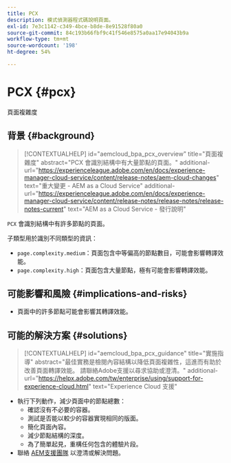 ```yaml
---
title: PCX
description: 模式偵測器程式碼說明頁面。
exl-id: 7e3c1142-c349-4bce-b8de-8e91528f80a0
source-git-commit: 84c193b66fbf9c41f546e8575a0aa17e94043b9a
workflow-type: tm+mt
source-wordcount: '198'
ht-degree: 54%

---
```


# PCX {#pcx}

頁面複雜度

## 背景 {#background}

>[!CONTEXTUALHELP]
>id="aemcloud_bpa_pcx_overview"
>title="頁面複雜度"
>abstract="PCX 會識別結構中有大量節點的頁面。"
>additional-url="https://experienceleague.adobe.com/en/docs/experience-manager-cloud-service/content/release-notes/aem-cloud-changes" text="重大變更 - AEM as a Cloud Service"
>additional-url="https://experienceleague.adobe.com/en/docs/experience-manager-cloud-service/content/release-notes/release-notes/release-notes-current" text="AEM as a Cloud Service - 發行說明"

`PCX`  會識別結構中有許多節點的頁面。

子類型用於識別不同類型的資訊：

* `page.complexity.medium`：頁面包含中等偏高的節點數目，可能會影響轉譯效能。
* `page.complexity.high`：頁面包含大量節點，極有可能會影響轉譯效能。

## 可能影響和風險 {#implications-and-risks}

* 頁面中的許多節點可能會影響其轉譯效能。

## 可能的解決方案 {#solutions}

>[!CONTEXTUALHELP]
>id="aemcloud_bpa_pcx_guidance"
>title="實施指導"
>abstract="最佳實務是檢閱內容結構以降低頁面複雜性，這進而有助於改善頁面轉譯效能。 請聯絡Adobe支援以尋求協助或澄清。"
>additional-url="https://helpx.adobe.com/tw/enterprise/using/support-for-experience-cloud.html" text="Experience Cloud 支援"

* 執行下列動作，減少頁面中的節點總數：
   * 確認沒有不必要的容器。
   * 測試是否能以較少的容器實現相同的版面。
   * 簡化頁面內容。
   * 減少節點結構的深度。
   * 為了簡單起見，重構任何包含的體驗片段。
* 聯絡 [AEM支援團隊](https://helpx.adobe.com/tw/enterprise/using/support-for-experience-cloud.html) 以澄清或解決問題。
